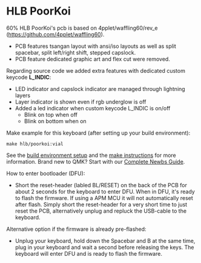 # HLB PoorKoi

60% HLB PoorKoi's pcb is based on 4pplet/waffling60/rev_e (https://github.com/4pplet/waffling60).
* PCB features tsangan layout with ansi/iso layouts as well as split spacebar, split left/right shift, stepped capslock.
* PCB feature dedicated graphic art and flex cut were removed.

Regarding source code we added extra features with dedicated custom keycode **L_INDIC**: 

* LED indicator and capslock indicator are managed through lightning layers
* Layer indicator is shown even if rgb underglow is off
* Added a led indicator when custom keycode L_INDIC is on/off
  * Blink on top when off
  * Blink on bottom when on

Make example for this keyboard (after setting up your build environment):

    make hlb/poorkoi:vial

See the [build environment setup](https://docs.qmk.fm/#/getting_started_build_tools) and the [make instructions](https://docs.qmk.fm/#/getting_started_make_guide) for more information. Brand new to QMK? Start with our [Complete Newbs Guide](https://docs.qmk.fm/#/newbs).

How to enter bootloader (DFU):
* Short the reset-header (labled BL/RESET) on the back of the PCB for about 2 seconds for the keyboard to enter DFU. When in DFU, it's ready to flash the firmware. If using a APM MCU it will not automatically reset after flash. Simply short the reset-header for a very short time to just reset the PCB, alternatively unplug and repluck the USB-cable to the keyboard.

Alternative option if the firmware is already pre-flashed:
* Unplug your keyboard, hold down the Spacebar and B at the same time, plug in your keyboard and wait a second before releasing the keys. The keyboard will enter DFU and is ready to flash the firmware.
